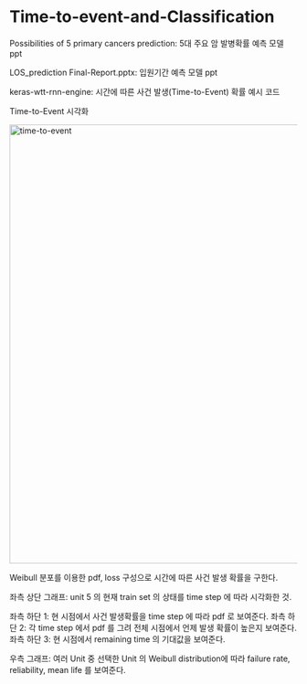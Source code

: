 # Time-to-event-and-Classification

Possibilities of 5 primary cancers prediction: 5대 주요 암 발병확률 예측 모델 ppt

LOS_prediction Final-Report.pptx: 입원기간 예측 모델 ppt

keras-wtt-rnn-engine: 시간에 따른 사건 발생(Time-to-Event) 확률 예시 코드

Time-to-Event 시각화

<img width="769" alt="time-to-event" src="https://user-images.githubusercontent.com/49193062/92318743-be0da480-f04b-11ea-8542-56cd0ccaff30.PNG">

Weibull 분포를 이용한 pdf, loss 구성으로 시간에 따른 사건 발생 확률을 구한다.

좌측 상단 그래프: unit 5 의 현재 train set 의 상태를 time step 에 따라 시각화한 것.

좌측 하단 1: 현 시점에서 사건 발생확률을 time step 에 따라 pdf 로 보여준다.
좌측 하단 2: 각 time step 에서 pdf 를 그려 전체 시점에서 언제 발생 확률이 높은지 보여준다.
좌측 하단 3: 현 시점에서 remaining time 의 기대값을 보여준다.

우측 그래프: 여러 Unit 중 선택한 Unit 의 Weibull distribution에 따라 failure rate, reliability, mean life 를 보여준다.
